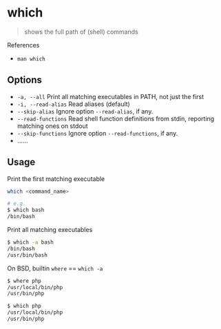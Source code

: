 # which

> shows the full path of \(shell\) commands

References

* `man which`

## Options

* `-a, --all` Print all matching executables in PATH, not just the first
* `-i, --read-alias` Read aliases \(default\)
* `--skip-alias` Ignore option `--read-alias`, if any.
* `--read-functions` Read shell function definitions from stdin, reporting matching ones on stdout
* `--skip-functions` Ignore option `--read-functions`, if any.
* ……

## Usage

Print the first matching executable

```bash
which <command_name>

# e.g.
$ which bash
/bin/bash
```

Print all matching executables

```bash
$ which -a bash
/bin/bash
/usr/bin/bash
```

On BSD, builtin `where` == `which -a`

```bash
$ where php
/usr/local/bin/php
/usr/bin/php

$ which php
/usr/local/bin/php
/usr/bin/php
```

